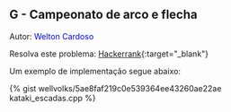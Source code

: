 ## G - Campeonato de arco e flecha
<div id="campeonato"></div>

Autor: <font color = "blue">Welton Cardoso</font>

Resolva este problema: [Hackerrank][hackerrank-f]{:target="_blank"}


Um exemplo de implementação segue abaixo:

{% gist wellvolks/5ae8faf219c0e539364ee43260ae22ae kataki_escadas.cpp %}

[programação dinâmica]: https://pt.wikipedia.org/wiki/Programa%C3%A7%C3%A3o_din%C3%A2mica
[hackerrank-f]: https://www.hackerrank.com/contests/2-competicao-de-programacao-infufg-20182/challenges/escadas
